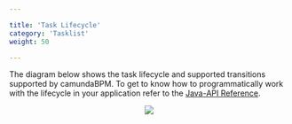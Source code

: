 ```yaml
---

title: 'Task Lifecycle'
category: 'Tasklist'
weight: 50

---
```


The diagram below shows the task lifecycle and supported transitions supported by camundaBPM. To get to know how to programmatically work with the lifecycle in your application refer to the <a href="ref:/api-references/javadoc/?org/camunda/bpm/engine/impl/TaskServiceImpl.html">Java-API Reference</a>.

<center><img class="img-responsive" src="ref:asset:/assets/img/implementation-tasklist/tasklist-user-task-state-complete.png" /></center>
